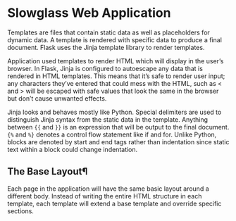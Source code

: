 # Slowglass Web Application

Templates are files that contain static data as well as placeholders for dynamic data. A template is rendered with specific data to produce a final document. Flask uses the Jinja template library to render templates.

Application used templates to render HTML which will display in the user’s browser. In Flask, Jinja is configured to autoescape any data that is rendered in HTML templates. This means that it’s safe to render user input; any characters they’ve entered that could mess with the HTML, such as < and > will be escaped with safe values that look the same in the browser but don’t cause unwanted effects.

Jinja looks and behaves mostly like Python. Special delimiters are used to distinguish Jinja syntax from the static data in the template. Anything between `{{` and `}}` is an expression that will be output to the final document. `{%` and `%}` denotes a control flow statement like if and for. Unlike Python, blocks are denoted by start and end tags rather than indentation since static text within a block could change indentation.


## The Base Layout¶
Each page in the application will have the same basic layout around a different body. Instead of writing the entire HTML structure in each template, each template will extend a base template and override specific sections.